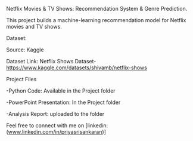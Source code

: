 Netflix Movies & TV Shows: Recommendation System & Genre Prediction.

This project builds a machine-learning recommendation model for Netflix movies and TV shows.

Dataset:

Source: Kaggle

Dataset Link: Netflix Shows Dataset-https://www.kaggle.com/datasets/shivamb/netflix-shows

Project Files

-Python Code: Available in the Project folder

-PowerPoint Presentation: In the Project folder

-Analysis Report: uploaded to the folder

Feel free to connect with me on [linkedin:(www.linkedin.com/in/priyasrisankaran)]
